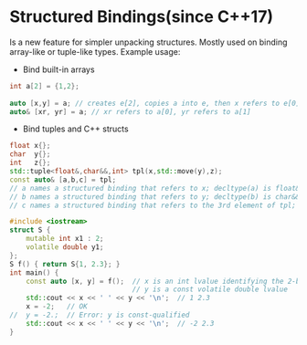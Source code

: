 # Structured Bindings(since C++17)
Is a new feature for simpler unpacking structures. Mostly used on binding array-like or tuple-like types. Example usage:
- Bind built-in arrays
```cpp
int a[2] = {1,2};
 
auto [x,y] = a; // creates e[2], copies a into e, then x refers to e[0], y refers to e[1]
auto& [xr, yr] = a; // xr refers to a[0], yr refers to a[1]
```
- Bind tuples and C++ structs
```cpp
float x{};
char  y{};
int   z{};
std::tuple<float&,char&&,int> tpl(x,std::move(y),z);
const auto& [a,b,c] = tpl;
// a names a structured binding that refers to x; decltype(a) is float&
// b names a structured binding that refers to y; decltype(b) is char&&
// c names a structured binding that refers to the 3rd element of tpl; decltype(c) is const int

#include <iostream>
struct S {
    mutable int x1 : 2;
    volatile double y1;
};
S f() { return S{1, 2.3}; }
int main() {
    const auto [x, y] = f();  // x is an int lvalue identifying the 2-bit bit field
                              // y is a const volatile double lvalue
    std::cout << x << ' ' << y << '\n';  // 1 2.3
    x = -2;   // OK
//  y = -2.;  // Error: y is const-qualified
    std::cout << x << ' ' << y << '\n';  // -2 2.3
}
```